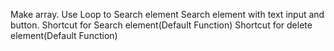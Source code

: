Make array. 
Use Loop to Search element
Search element with text input and button.
Shortcut for Search element(Default Function)
Shortcut for delete element(Default Function)